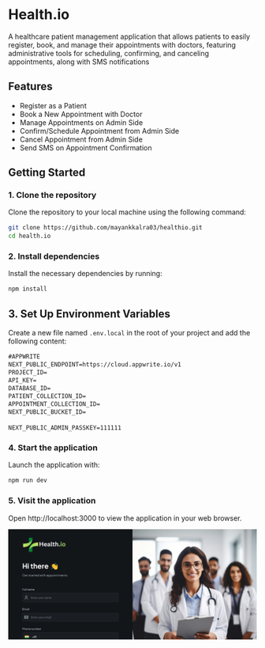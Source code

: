 # Health.io

A healthcare patient management application that allows patients to easily register, book, and manage their appointments with doctors, featuring administrative tools for scheduling, confirming, and canceling appointments, along with SMS notifications

## Features

- Register as a Patient
- Book a New Appointment with Doctor
- Manage Appointments on Admin Side
- Confirm/Schedule Appointment from Admin Side
- Cancel Appointment from Admin Side
- Send SMS on Appointment Confirmation

## Getting Started

### 1. Clone the repository

Clone the repository to your local machine using the following command:

```sh
git clone https://github.com/mayankkalra03/healthio.git
cd health.io
```

### 2. Install dependencies

Install the necessary dependencies by running:

```sh
npm install
```

## 3. Set Up Environment Variables

Create a new file named `.env.local` in the root of your project and add the following content:

```env
#APPWRITE
NEXT_PUBLIC_ENDPOINT=https://cloud.appwrite.io/v1
PROJECT_ID=
API_KEY=
DATABASE_ID=
PATIENT_COLLECTION_ID=
APPOINTMENT_COLLECTION_ID=
NEXT_PUBLIC_BUCKET_ID=

NEXT_PUBLIC_ADMIN_PASSKEY=111111
```

### 4. Start the application

Launch the application with:

```sh
npm run dev
```

### 5. Visit the application

Open http://localhost:3000 to view the application in your web browser.

![Health.io](./public/assets/images/landing.png "Health.io")
